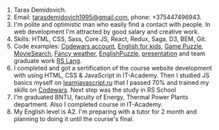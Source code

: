 1. Taras Demidovich.
2. Email: tarasdemidovich1995@gmail.com, phone: +375447496943.
3. I'm polite and optimistic man who easily find a contact with people. In web development I'm attracted by good salary and creative work. 
4. Skills: HTML, CSS, Sass, Core JS, React, Redux, Saga, D3, BEM, Git.
5. Code examples: [Codewars account](https://www.codewars.com/users/taraskin), [English for kids](https://tarasdemidovich1995.github.io/english-for-kids/), [Game Puzzle](https://eloquent-franklin-3a9cf8.netlify.app/), [MovieSearch](https://tarasdemidovich1995.github.io/movie-search/), [Fancy weather](https://tarasdemidovich1995.github.io/fancy-weather/), [EnglishPuzzle](https://tarasdemidovich1995.github.io/english-puzzle/), [presentation](https://github.com/tarasdemidovich1995/presentation) and team graduate work [RS Lang](https://rs-lang-team-60-dluski-valery.netlify.app/home).
6. I completed and got a sertification of the course website development with using HTML, CSS & JavaScript in IT-Academy. Then I studied JS basics myself on [learnjavascript.ru](https://learn.javascript.ru/) that I passed 70% and trained my skills on [Codewars](https://www.codewars.com/users/taraskin). Next step was the study in RS School
7. I'm graduated BNTU, faculty of Energy, Thermal Power Plants department. Also I completed course in IT-Academy.
8. My English level is A2. I'm preparing with a tutor for 2 month and planning to doing it until the course's final.
